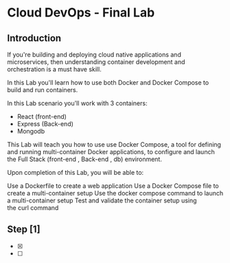 # Cloud DevOps - Final Lab

## Introduction

If you're building and deploying cloud native applications and microservices, then understanding container development and orchestration is a must have skill.

In this Lab you'll learn how to use both Docker and Docker Compose to build and run containers.

In this Lab scenario you'll work with 3 containers:

* React (front-end)
* Express (Back-end)
* Mongodb

This Lab will teach you how to use use Docker Compose, a tool for defining and running multi-container Docker applications, to configure and launch the Full Stack (front-end , Back-end , db) environment.


Upon completion of this Lab, you will be able to:

Use a Dockerfile to create a web application
Use a Docker Compose file to create a multi-container setup
Use the docker compose command to launch a multi-container setup
Test and validate the container setup using the curl command


## Step [1]

- [x]
- [ ]

